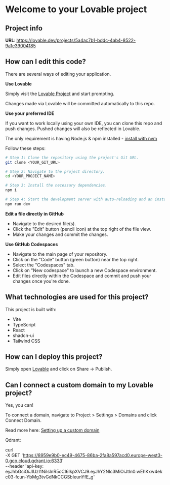# Welcome to your Lovable project

## Project info

**URL**: https://lovable.dev/projects/5a4ac7b1-bddc-4ab4-8522-9a1e39004185

## How can I edit this code?

There are several ways of editing your application.

**Use Lovable**

Simply visit the [Lovable Project](https://lovable.dev/projects/5a4ac7b1-bddc-4ab4-8522-9a1e39004185) and start prompting.

Changes made via Lovable will be committed automatically to this repo.

**Use your preferred IDE**

If you want to work locally using your own IDE, you can clone this repo and push changes. Pushed changes will also be reflected in Lovable.

The only requirement is having Node.js & npm installed - [install with nvm](https://github.com/nvm-sh/nvm#installing-and-updating)

Follow these steps:

```sh
# Step 1: Clone the repository using the project's Git URL.
git clone <YOUR_GIT_URL>

# Step 2: Navigate to the project directory.
cd <YOUR_PROJECT_NAME>

# Step 3: Install the necessary dependencies.
npm i

# Step 4: Start the development server with auto-reloading and an instant preview.
npm run dev
```

**Edit a file directly in GitHub**

- Navigate to the desired file(s).
- Click the "Edit" button (pencil icon) at the top right of the file view.
- Make your changes and commit the changes.

**Use GitHub Codespaces**

- Navigate to the main page of your repository.
- Click on the "Code" button (green button) near the top right.
- Select the "Codespaces" tab.
- Click on "New codespace" to launch a new Codespace environment.
- Edit files directly within the Codespace and commit and push your changes once you're done.

## What technologies are used for this project?

This project is built with:

- Vite
- TypeScript
- React
- shadcn-ui
- Tailwind CSS

## How can I deploy this project?

Simply open [Lovable](https://lovable.dev/projects/5a4ac7b1-bddc-4ab4-8522-9a1e39004185) and click on Share -> Publish.

## Can I connect a custom domain to my Lovable project?

Yes, you can!

To connect a domain, navigate to Project > Settings > Domains and click Connect Domain.

Read more here: [Setting up a custom domain](https://docs.lovable.dev/features/custom-domain#custom-domain)

Qdrant:

curl \
 -X GET 'https://8959e9b0-ec49-4675-86ba-2fa8a597acd0.europe-west3-0.gcp.cloud.qdrant.io:6333' \
 --header 'api-key: eyJhbGciOiJIUzI1NiIsInR5cCI6IkpXVCJ9.eyJhY2Nlc3MiOiJtIn0.wEhKxw4ekc03-fcun-YbMg3tvGdNkCCGSbIeunYfE_g'
